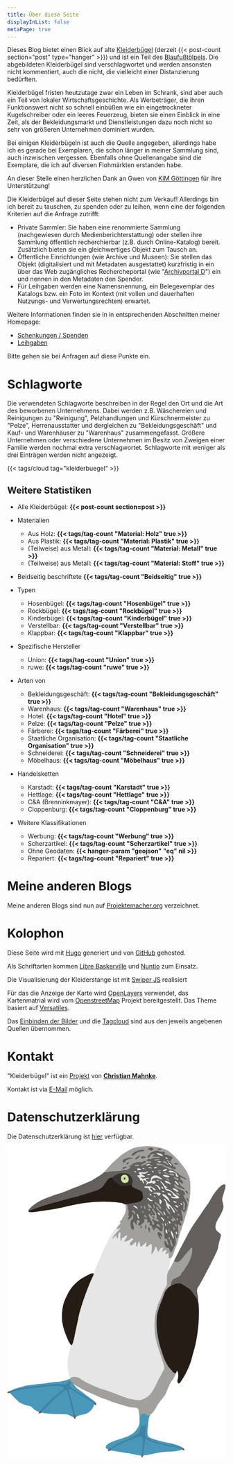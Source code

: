 ```yaml
---
title: Über diese Seite
displayInList: false
metaPage: true
---
```


Dieses Blog bietet einen Blick auf alte [Kleiderbügel](https://de.wikipedia.org/wiki/Kleiderb%C3%BCgel) (derzeit {{< post-count section="post" type="hanger" >}}) und ist ein Teil des [Blaufußtölpels](https://xn--blaufusstlpel-qmb.de). Die abgebildeten Kleiderbügel sind verschlagwortet und werden ansonsten nicht kommentiert, auch die nicht, die vielleicht einer Distanzierung bedürften.

Kleiderbügel fristen heutzutage zwar ein Leben im Schrank, sind aber auch ein Teil von lokaler Wirtschaftsgeschichte. Als Werbeträger, die ihren Funktionswert nicht so schnell einbüßen wie ein eingetrockneter Kugelschreiber oder ein leeres Feuerzeug, bieten sie einen Einblick in eine Zeit, als der Bekleidungsmarkt und Dienstleistungen dazu noch nicht so sehr von größeren Unternehmen dominiert wurden.

Bei einigen Kleiderbügeln ist auch die Quelle angegeben, allerdings habe ich es gerade bei Exemplaren, die schon länger in meiner Sammlung sind, auch inzwischen vergessen. Ebenfalls ohne Quellenangabe sind die Exemplare, die ich auf diversen Flohmärkten erstanden habe.

An dieser Stelle einen herzlichen Dank an Gwen von [KiM Göttingen](https://www.neue-arbeit-brockensammlung.de/zweigstelle-kim/) für ihre Unterstützung!

Die Kleiderbügel auf dieser Seite stehen nicht zum Verkauf! Allerdings bin ich bereit zu tauschen, zu spenden oder zu leihen, wenn eine der folgenden Kriterien auf die Anfrage zutrifft:

* Private Sammler: Sie haben eine renommierte Sammlung (nachgewiesen durch Medienberichterstattung) oder stellen ihre Sammlung öffentlich recherchierbar (z.B. durch Online-Katalog) bereit. Zusätzlich bieten sie ein gleichwertiges Objekt zum Tausch an.
* Öffentliche Einrichtungen (wie Archive und Museen): Sie stellen das Objekt (digitalisiert und mit Metadaten ausgestattet) kurzfristig in ein über das Web zugängliches Rechercheportal (wie "[Archivportal D](https://www.archivportal-d.de/)") ein und nennen in den Metadaten den Spender.
* Für Leihgaben werden eine Namensnennung, ein Belegexemplar des Katalogs bzw. ein Foto im Kontext (mit vollen und dauerhaften Nutzungs- und Verwertungsrechten) erwartet.

Weitere Informationen finden sie in in entsprechenden Abschnitten meiner Homepage:
* [Schenkungen  / Spenden](https://christianmahnke.de/collections/#donations)
* [Leihgaben](https://christianmahnke.de/collections/#loans)

Bitte gehen sie bei Anfragen auf diese Punkte ein.

# Schlagworte

Die verwendeten Schlagworte beschreiben in der Regel den Ort und die Art des beworbenen Unternehmens.
Dabei werden z.B. Wäschereien und Reinigungen zu "Reinigung", Pelzhandlungen und Kürschnermeister zu "Pelze", Herrenausstatter und dergleichen zu "Bekleidungsgeschäft" und Kauf- und Warenhäuser zu "Warenhaus" zusammengefasst. Größere Unternehmen oder verschiedene Unternehmen im Besitz von Zweigen einer Familie werden nochmal extra verschlagwortet.
Schlagworte mit weniger als drei Einträgen werden nicht angezeigt.

{{< tags/cloud tag="kleiderbuegel" >}}

## Weitere Statistiken

* Alle Kleiderbügel: **{{< post-count section=post >}}**
* Materialien
  * Aus Holz: **{{< tags/tag-count "Material: Holz" true >}}**
  * Aus Plastik: **{{< tags/tag-count "Material: Plastik" true >}}**
  * (Teilweise) aus Metall: **{{< tags/tag-count "Material: Metall" true >}}**
  * (Teilweise) aus Metall: **{{< tags/tag-count "Material: Stoff" true >}}**
* Beidseitig beschriftete **{{< tags/tag-count "Beidseitig" true >}}**

* Typen
  * Hosenbügel: **{{< tags/tag-count "Hosenbügel" true >}}**
  * Rockbügel: **{{< tags/tag-count "Rockbügel" true >}}**
  * Kinderbügel: **{{< tags/tag-count "Kinderbügel" true >}}**
  * Verstellbar: **{{< tags/tag-count "Verstellbar" true >}}**
  * Klappbar: **{{< tags/tag-count "Klappbar" true >}}**

* Spezifische Hersteller
  * Union: **{{< tags/tag-count "Union" true >}}**
  * ruwe: **{{< tags/tag-count "ruwe" true >}}**

* Arten von
  * Bekleidungsgeschäft: **{{< tags/tag-count "Bekleidungsgeschäft" true >}}**
  * Warenhaus: **{{< tags/tag-count "Warenhaus" true >}}**
  * Hotel: **{{< tags/tag-count "Hotel" true >}}**
  * Pelze: **{{< tags/tag-count "Pelze" true >}}**
  * Färberei: **{{< tags/tag-count "Färberei" true >}}**
  * Staatliche Organisation: **{{< tags/tag-count "Staatliche Organisation" true >}}**
  * Schneiderei: **{{< tags/tag-count "Schneiderei" true >}}**
  * Möbelhaus: **{{< tags/tag-count "Möbelhaus" true >}}**

* Handelsketten
  * Karstadt: **{{< tags/tag-count "Karstadt" true >}}**
  * Hettlage: **{{< tags/tag-count "Hettlage" true >}}**
  * C&A (Brenninkmayer): **{{< tags/tag-count "C&A" true >}}**
  * Cloppenburg: **{{< tags/tag-count "Cloppenburg" true >}}**

* Weitere Klassifikationen
  * Werbung: **{{< tags/tag-count "Werbung" true >}}**
  * Scherzartikel: **{{< tags/tag-count "Scherzartikel" true >}}**
  * Ohne Geodaten: **{{< hanger-param "geojson" "eq" nil >}}**
  * Repariert: **{{< tags/tag-count "Repariert" true >}}**

# Meine anderen Blogs

Meine anderen Blogs sind nun auf [Projektemacher.org](https://projektemacher.org/blogs/) verzeichnet.

# Kolophon

Diese Seite wird mit [Hugo](https://gohugo.io/) generiert und von [GitHub](https://github.com/) gehosted.

Als Schriftarten kommen [Libre Baskerville](www.impallari.com/projects/overview/libre-baskerville) und [Nuntio](https://github.com/googlefonts/nunito) zum Einsatz.

Die Visualisierung der Kleiderstange ist mit [Swiper JS](https://swiperjs.com/) realisiert

Für das die Anzeige der Karte wird [OpenLayers](https://openlayers.org/) verwendet, das Kartenmatrial wird vom [OpenstreetMap](https://www.openstreetmap.org/) Projekt bereitgestellt. Das Theme basiert auf [Versatiles](https://github.com/versatiles-org/versatiles-style).

Das [Einbinden der Bilder](https://gitlab.com/kaushalmodi/hugo-theme-refined/blob/master/layouts/shortcodes/figure.html) und die [Tagcloud](http://www.johann-oberdorfer.eu/blog/2020/02/23/20-02-23_tag_cloud_for_hugo/) sind aus den jeweils angebenen Quellen übernommen.

# Kontakt

"Kleiderbügel" ist ein [Projekt](https://projektemacher.org) von **[Christian Mahnke](https://christianmahnke.de/)**.

Kontakt ist via [E-Mail](mailto:kleiderbuegel@projektemacher.org) möglich.

# Datenschutzerklärung

Die Datenschutzerklärung ist [hier](/privacy) verfügbar.

![Blaufußtölpel](/images/blaufusstoelpel.svg)
